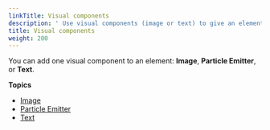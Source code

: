 ```yaml
---
linkTitle: Visual components
description: ' Use visual components (image or text) to give an element color and texture, or text in Open 3D Engine''s UI Editor . '
title: Visual components
weight: 200
---
```


You can add one visual component to an element: **Image**, **Particle Emitter**, or **Text**.

**Topics**
+ [Image](/docs/user-guide/interactivity/user-interface/editor/components/components-image)
+ [Particle Emitter](/docs/user-guide/interactivity/user-interface/editor/components/components-visual-particle-emitter)
+ [Text](/docs/user-guide/interactivity/user-interface/editor/components/components-text)
